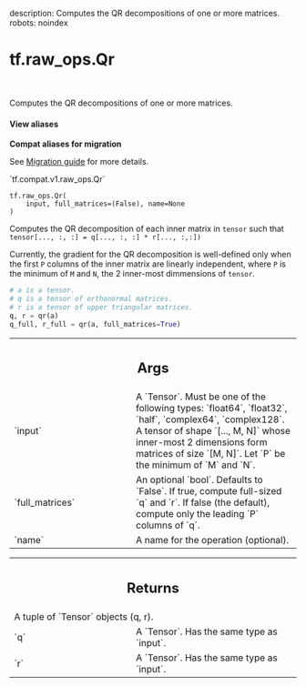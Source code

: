 description: Computes the QR decompositions of one or more matrices.
robots: noindex

# tf.raw_ops.Qr

<!-- Insert buttons and diff -->

<table class="tfo-notebook-buttons tfo-api nocontent" align="left">

</table>



Computes the QR decompositions of one or more matrices.

<section class="expandable">
  <h4 class="showalways">View aliases</h4>
  <p>
<b>Compat aliases for migration</b>
<p>See
<a href="https://www.tensorflow.org/guide/migrate">Migration guide</a> for
more details.</p>
<p>`tf.compat.v1.raw_ops.Qr`</p>
</p>
</section>

<pre class="devsite-click-to-copy prettyprint lang-py tfo-signature-link">
<code>tf.raw_ops.Qr(
    input, full_matrices=(False), name=None
)
</code></pre>



<!-- Placeholder for "Used in" -->

Computes the QR decomposition of each inner matrix in `tensor` such that
`tensor[..., :, :] = q[..., :, :] * r[..., :,:])`

Currently, the gradient for the QR decomposition is well-defined only when
the first `P` columns of the inner matrix are linearly independent, where
`P` is the minimum of `M` and `N`, the 2 inner-most dimmensions of `tensor`.

```python
# a is a tensor.
# q is a tensor of orthonormal matrices.
# r is a tensor of upper triangular matrices.
q, r = qr(a)
q_full, r_full = qr(a, full_matrices=True)
```

<!-- Tabular view -->
 <table class="responsive fixed orange">
<colgroup><col width="214px"><col></colgroup>
<tr><th colspan="2"><h2 class="add-link">Args</h2></th></tr>

<tr>
<td>
`input`
</td>
<td>
A `Tensor`. Must be one of the following types: `float64`, `float32`, `half`, `complex64`, `complex128`.
A tensor of shape `[..., M, N]` whose inner-most 2 dimensions
form matrices of size `[M, N]`. Let `P` be the minimum of `M` and `N`.
</td>
</tr><tr>
<td>
`full_matrices`
</td>
<td>
An optional `bool`. Defaults to `False`.
If true, compute full-sized `q` and `r`. If false
(the default), compute only the leading `P` columns of `q`.
</td>
</tr><tr>
<td>
`name`
</td>
<td>
A name for the operation (optional).
</td>
</tr>
</table>



<!-- Tabular view -->
 <table class="responsive fixed orange">
<colgroup><col width="214px"><col></colgroup>
<tr><th colspan="2"><h2 class="add-link">Returns</h2></th></tr>
<tr class="alt">
<td colspan="2">
A tuple of `Tensor` objects (q, r).
</td>
</tr>
<tr>
<td>
`q`
</td>
<td>
A `Tensor`. Has the same type as `input`.
</td>
</tr><tr>
<td>
`r`
</td>
<td>
A `Tensor`. Has the same type as `input`.
</td>
</tr>
</table>

